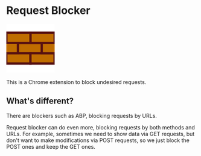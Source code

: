 Request Blocker
===

![Request Blocker](resources/wall.png)

This is a Chrome extension to block undesired requests.

What's different?
---
There are blockers such as ABP, blocking requests by URLs.

Request blocker can do even more, blocking requests by both methods and
URLs. For example, sometimes we need to show data via GET requests, but
don't want to make modifications via POST requests, so we just block
the POST ones and keep the GET ones.
